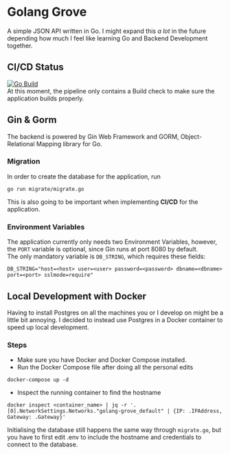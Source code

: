 # Golang Grove

A simple JSON API written in Go. I might expand this *a lot* in the future depending how much I feel like learning Go and Backend Development together.

## CI/CD Status
[![Go Build](https://circleci.com/gh/santtuniskanen/golang-grove.svg?style=svg)](https://app.circleci.com/pipelines/github/santtuniskanen/golang-grove)<br>
At this moment, the pipeline only contains a Build check to make sure the application builds properly.

## Gin & Gorm
The backend is powered by Gin Web Framework and GORM, Object-Relational Mapping library for Go.

### Migration
In order to create the database for the application, run
```
go run migrate/migrate.go
```
This is also going to be important when implementing **CI/CD** for the application.

### Environment Variables
The application currently only needs two Environment Variables, however, the `PORT` variable is optional, since Gin runs at port 8080 by default.
<br> 
The only mandatory variable is `DB_STRING`, which requires these fields:
```
DB_STRING="host=<host> user=<user> password=<password> dbname=<dbname> port=<port> sslmode=require"
```

## Local Development with Docker
Having to install Postgres on all the machines you or I develop on might be a little bit annoying. I decided to instead use Postgres in a Docker container to speed up local development.

### Steps
- Make sure you have Docker and Docker Compose installed.
- Run the Docker Compose file after doing all the personal edits
```
docker-compose up -d
```
- Inspect the running container to find the hostname
```
docker inspect <container_name> | jq -r '.[0].NetworkSettings.Networks."golang-grove_default" | {IP: .IPAddress, Gateway: .Gateway}'

```
Initialising the database still happens the same way through `migrate.go`, but you have to first edit .env to include the hostname and credentials to connect to the database.
